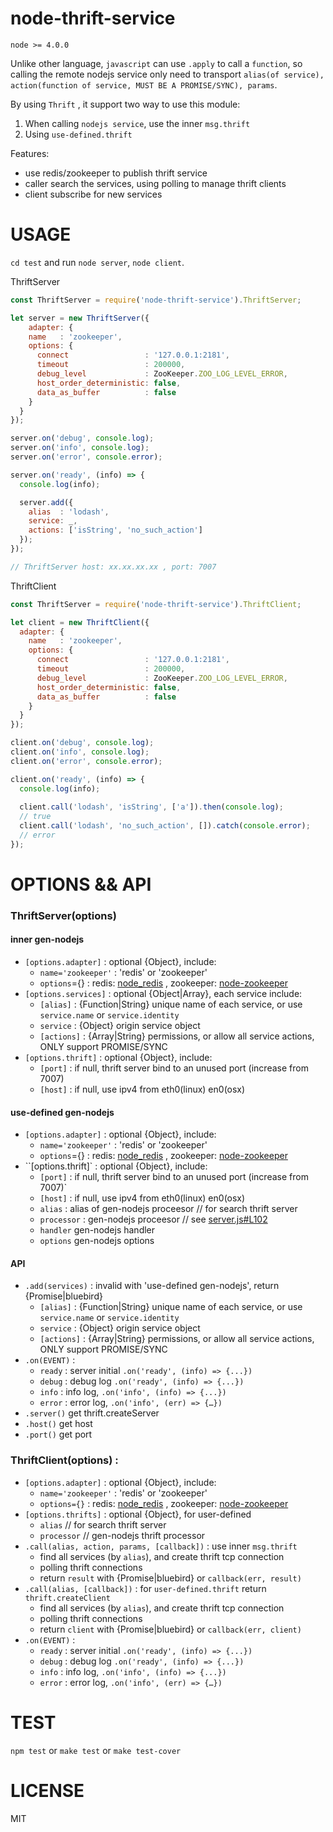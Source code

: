 # node-thrift-service

`node >= 4.0.0`

Unlike other language, `javascript` can use `.apply` to call a `function`, so calling the remote nodejs service only need to transport `alias(of service), action(function of service, MUST BE A PROMISE/SYNC), params`. 

By using `Thrift` , it support two way to use this module: 

1. When calling `nodejs service`, use the inner `msg.thrift`
2. Using `use-defined.thrift`

Features:

- use redis/zookeeper to publish thrift service
- caller search the services, using polling to manage thrift clients
- client subscribe for new services

# USAGE

`cd test` and run `node server`, `node client`.


ThriftServer

``` javascript
const ThriftServer = require('node-thrift-service').ThriftServer;

let server = new ThriftServer({
    adapter: {
    name   : 'zookeeper',
    options: {
      connect                 : '127.0.0.1:2181',
      timeout                 : 200000,
      debug_level             : ZooKeeper.ZOO_LOG_LEVEL_ERROR,
      host_order_deterministic: false,
      data_as_buffer          : false
    }
  }
});

server.on('debug', console.log);
server.on('info', console.log);
server.on('error', console.error);

server.on('ready', (info) => {
  console.log(info);

  server.add({
    alias  : 'lodash',
    service: _,
    actions: ['isString', 'no_such_action']
  });
}); 

// ThriftServer host: xx.xx.xx.xx , port: 7007
```



ThriftClient

``` javascript
const ThriftServer = require('node-thrift-service').ThriftClient;

let client = new ThriftClient({
  adapter: {
    name   : 'zookeeper',
    options: {
      connect                 : '127.0.0.1:2181',
      timeout                 : 200000,
      debug_level             : ZooKeeper.ZOO_LOG_LEVEL_ERROR,
      host_order_deterministic: false,
      data_as_buffer          : false
    }
  }
});

client.on('debug', console.log);
client.on('info', console.log);
client.on('error', console.error);

client.on('ready', (info) => {
  console.log(info);
  
  client.call('lodash', 'isString', ['a']).then(console.log);
  // true
  client.call('lodash', 'no_such_action', []).catch(console.error);
  // error
});
```



# OPTIONS && API

### ThriftServer(options)  

#### inner gen-nodejs

- `[options.adapter]` : optional {Object}, include:
  - `name='zookeeper'` : 'redis' or 'zookeeper'
  - `options`={} : redis: [node_redis](https://github.com/NodeRedis/node_redis) , zookeeper: [node-zookeeper](https://github.com/yfinkelstein/node-zookeeper)
- `[options.services]` : optional {Object|Array}, each service include:
  - `[alias]` : {Function|String} unique name of each service, or use `service.name` or `service.identity`
  - `service` : {Object} origin service object
  - `[actions]` : {Array|String} permissions, or allow all service actions, ONLY support PROMISE/SYNC
- `[options.thrift]` : optional {Object}, include:
  - `[port]` : if null, thrift server bind to an unused port (increase from 7007)
  - `[host]` : if null, use ipv4 from eth0(linux) en0(osx)

#### use-defined gen-nodejs

- `[options.adapter]` : optional {Object}, include:
  - `name='zookeeper'` : 'redis' or 'zookeeper'
  - `options`={} : redis: [node_redis](https://github.com/NodeRedis/node_redis) , zookeeper: [node-zookeeper](https://github.com/yfinkelstein/node-zookeeper)
- ``[options.thrift]` : optional {Object}, include:
  - `[port]` : if null, thrift server bind to an unused port (increase from 7007)`
  - `[host]` : if null, use ipv4 from eth0(linux) en0(osx)
  - `alias` : alias of gen-nodejs proceesor // for search thrift server
  - `processor` : gen-nodejs proceesor // see [server.js#L102](https://github.com/apache/thrift/blob/master/lib/nodejs/lib/thrift/server.js#L102)
  - `handler`  gen-nodejs handler
  - `options` gen-nodejs options

#### API

- `.add(services)` : invalid with  'use-defined gen-nodejs', return {Promise|bluebird}
  - `[alias]` : {Function|String} unique name of each service, or use `service.name` or `service.identity`
  - `service` : {Object} origin service object
  - `[actions]` : {Array|String} permissions, or allow all service actions, ONLY support PROMISE/SYNC
- `.on(EVENT)` : 
  - `ready` : server initial `.on('ready', (info) => {...})`
  - `debug` : debug log `.on('ready', (info) => {...})`
  - `info` : info log, `.on('info', (info) => {...})`
  - `error` : error log, `.on('info', (err) => {…})`
- `.server()` get thrift.createServer
- `.host()` get host
- `.port()` get port

### ThriftClient(options) :

- `[options.adapter]` : optional {Object}, include:
  - `name='zookeeper'` : 'redis' or 'zookeeper'
  - `options={}` : redis: [node_redis](https://github.com/NodeRedis/node_redis) , zookeeper: [node-zookeeper](https://github.com/yfinkelstein/node-zookeeper)
- `[options.thrifts]` : optional {Object}, for user-defined
  - `alias` // for search thrift server
  - `processor` //  gen-nodejs thrift processor
- `.call(alias, action, params, [callback])` : use inner `msg.thrift`
  - find all services (by `alias`), and create thrift tcp connection
  - polling thrift connections
  - return `result` with {Promise|bluebird} or `callback(err, result)`
- `.call(alias, [callback])` : for `user-defined.thrift` return `thrift.createClient`
  - find all services (by `alias`), and create thrift tcp connection
  - polling thrift connections
  - return `client` with {Promise|bluebird} or `callback(err, client)`
- `.on(EVENT)` : 
  - `ready` : server initial `.on('ready', (info) => {...})`
  - `debug` : debug log `.on('ready', (info) => {...})`
  - `info` : info log, `.on('info', (info) => {...})`
  - `error` : error log, `.on('info', (err) => {…})`



# TEST

`npm test` or `make test` or `make test-cover`



# LICENSE

MIT
